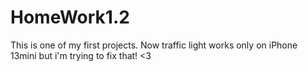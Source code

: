 # HomeWork1.2

This is one of my first projects. Now traffic light works only on iPhone 13mini but i'm trying to fix that! <3
